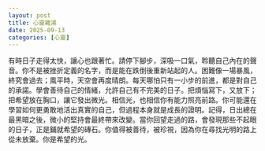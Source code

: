 ```yaml
---
layout: post
title: 心靈雞湯
date: 2025-09-13
categories: [心靈]
---
```


有時日子走得太快，讓心也跟著忙。請停下腳步，深吸一口氣，聆聽自己內在的聲音。你不是被挫折定義的名字，而是能在跌倒後重新站起的人。困難像一場暴風，終究會過去；風平時，天空會再度晴朗。每天哪怕只有一小步的前進，都是對自己的承諾。學會善待自己的情緒，允許自己有不完美的日子。把煩惱寫下，又放下；把希望放在胸口，讓它發出微光。相信光，也相信你有能力照亮前路。你可能還在學習如何更勇敢地活出真實的自己，但過程本身就是成長的證明。記得，日出總在最黑暗之後，微小的堅持會最終帶來改變。當你回望走過的路，會發現那些不起眼的日子，正是鋪就希望的磚石。你值得被善待，被珍視，因為你在尋找光明的路上從未放棄。你是希望的光。